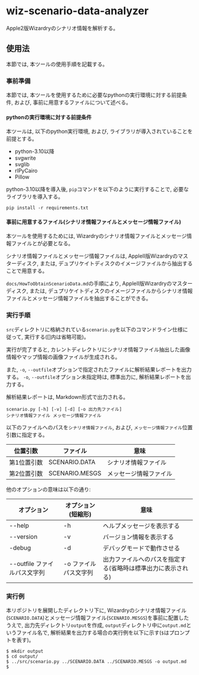 # wiz-scenario-data-analyzer

Apple2版Wizardryのシナリオ情報を解析する。

## 使用法

本節では, 本ツールの使用手順を記載する。

### 事前準備

本節では, 本ツールを使用するために必要なpythonの実行環境に対する前提条件, および, 事前に用意するファイルについて述べる。

#### pythonの実行環境に対する前提条件

本ツールは, 以下のpython実行環境, および, ライブラリが導入されていることを前提とする。

- python-3.10以降
- svgwrite
- svglib
- rlPyCairo
- Pillow

python-3.10以降を導入後, `pip`コマンドを以下のように実行することで, 必要なライブラリを導入する。

```:shell
pip install -r requirements.txt
```

#### 事前に用意するファイル(シナリオ情報ファイルとメッセージ情報ファイル)

本ツールを使用するためには, Wizardryのシナリオ情報ファイルとメッセージ情報ファイルとが必要となる。

シナリオ情報ファイルとメッセージ情報ファイルは, AppleII版Wizardryのマスターディスク, または, デュプリケイトディスクのイメージファイルから抽出することで用意する。

`docs/HowToObtainScenarioData.md`の手順により, AppleII版Wizardryのマスターディスク, または, デュプリケイトディスクのイメージファイルからシナリオ情報ファイルとメッセージ情報ファイルを抽出することができる。

### 実行手順

`src`ディレクトリに格納されている`scenario.py`を以下のコマンドライン仕様に従って, 実行する([]内は省略可能)。

実行が完了すると, カレントディレクトリにシナリオ情報ファイル抽出した画像情報やマップ情報の画像ファイルが生成される。

また,  `-o`, `--outfile`オプションで指定されたファイルに解析結果レポートを出力する。
 `-o`, `--outfile`オプション未指定時は, 標準出力に, 解析結果レポートを出力する。

解析結果レポートは, Markdown形式で出力される。

```:shell
scenario.py [-h] [-v] [-d] [-o 出力先ファイル]
シナリオ情報ファイル メッセージ情報ファイル
```

以下のファイルへのパスを`シナリオ情報ファイル`, および, `メッセージ情報ファイル`位置引数に指定する。

|位置引数|ファイル|意味|
|---|---|---|
|第1位置引数|SCENARIO.DATA|シナリオ情報ファイル|
|第2位置引数|SCENARIO.MESGS|メッセージ情報ファイル|

他のオプションの意味は以下の通り:

|オプション|オプション(短縮形)|意味|
|---|---|---|
|--help|-h|ヘルプメッセージを表示する|
|--version|-v|バージョン情報を表示する|
|-debug|-d|デバッグモードで動作させる|
|--outfile ファイルパス文字列|-o ファイルパス文字列|出力ファイルへのパスを指定する(省略時は標準出力に表示される)|

### 実行例

本リポジトリを展開したディレクトリ下に, Wizardryのシナリオ情報ファイル(`SCENARIO.DATA`)とメッセージ情報ファイル(`SCENARIO.MESGS`)を事前に配置したうえで, 出力先ディレクトリ`output`を作成, `output`ディレクトリ中に`output.md`というファイル名で, 解析結果を出力する場合の実行例を以下に示す(`$`はプロンプトを表す)。

```:shell
$ mkdir output
$ cd output/
$ ../src/scenario.py ../SCENARIO.DATA ../SCENARIO.MESGS -o output.md
$
```

